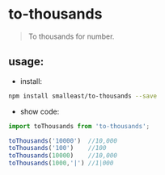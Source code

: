 # to-thousands
> To  thousands for number.

## usage:
+ install:
```bash
npm install smalleast/to-thousands --save
```

+ show code:
```javascript
import toThousands from 'to-thousands';

toThousands('10000')  //10,000
toThousands('100')    //100
toThousands(10000)    //10,000
toThousands(1000,'|') //1|000
```

